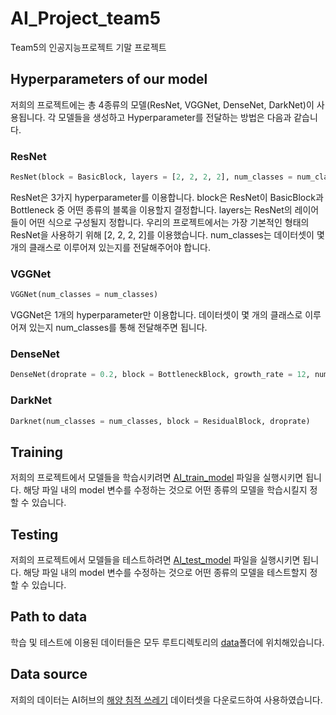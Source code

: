 # AI_Project_team5
Team5의 인공지능프로젝트 기말 프로젝트

## Hyperparameters of our model
저희의 프로젝트에는 총 4종류의 모델(ResNet, VGGNet, DenseNet, DarkNet)이 사용됩니다.
각 모델들을 생성하고 Hyperparameter를 전달하는 방법은 다음과 같습니다.

### ResNet
```Python
ResNet(block = BasicBlock, layers = [2, 2, 2, 2], num_classes = num_classes)
```
ResNet은 3가지 hyperparameter를 이용합니다. block은 ResNet이 BasicBlock과 Bottleneck 중 어떤 종류의 블록을 이용할지 결정합니다. layers는 ResNet의 레이어들이 어떤 식으로 구성될지 정합니다. 우리의 프로젝트에서는 가장 기본적인 형태의 ResNet을 사용하기 위해 [2, 2, 2, 2]를 이용했습니다. num_classes는 데이터셋이 몇 개의 클래스로 이루어져 있는지를 전달해주어야 합니다.

### VGGNet
```Python
VGGNet(num_classes = num_classes)
```
VGGNet은 1개의 hyperparameter만 이용합니다. 데이터셋이 몇 개의 클래스로 이루어져 있는지 num_classes를 통해 전달해주면 됩니다.

### DenseNet
```Python
DenseNet(droprate = 0.2, block = BottleneckBlock, growth_rate = 12, num_classes=num_classes)
```

### DarkNet
```Python
Darknet(num_classes = num_classes, block = ResidualBlock, droprate)
```

## Training
저희의 프로젝트에서 모델들을 학습시키려면
[AI_train_model](https://github.com/dongwon18/AI_Project_team5/blob/main/src/AI_train_model.py)
파일을 실행시키면 됩니다. 해당 파일 내의 model 변수를 수정하는 것으로 어떤 종류의 모델을 학습시킬지 정할 수 있습니다.

## Testing
저희의 프로젝트에서 모델들을 테스트하려면
[AI_test_model](https://github.com/dongwon18/AI_Project_team5/blob/main/src/AI_test_model.py)
파일을 실행시키면 됩니다. 해당 파일 내의 model 변수를 수정하는 것으로 어떤 종류의 모델을 테스트할지 정할 수 있습니다.

## Path to data
학습 및 테스트에 이용된 데이터들은 모두 루트디렉토리의 [data](https://github.com/dongwon18/AI_Project_team5/tree/main/data)폴더에 위치해있습니다.

## Data source
저희의 데이터는 AI허브의 [해양 침적 쓰레기](https://aihub.or.kr/aidata/30754) 데이터셋을 다운로드하여 사용하였습니다.
